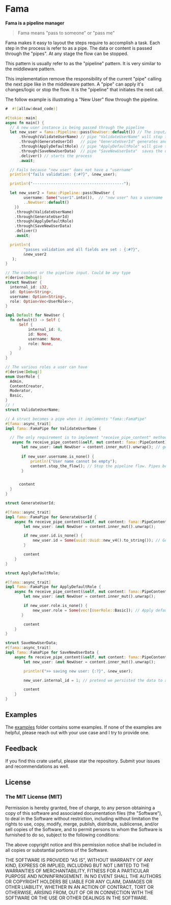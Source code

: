 # Fama

**Fama is a pipeline manager**

> Fama means "pass to someone" or "pass me"

 Fama makes it easy to layout the steps
 require to accomplish a task.
 Each step in the process is refer to as a pipe. The data or content is passed through
 the "pipes". At any stage the flow can be stopped.

 This pattern is usually refer to as the "pipeline" pattern. It is very similar to the
 middleware pattern.

 This implementation remove the responsibility of the current "pipe" calling the next pipe like
 in the middleware patten. A "pipe" can apply it's changes/logic or stop the flow. It is the "pipeline"
 that initiates the next call.

 The follow example is illustrating a "New User" flow through the pipeline.

 ```rust
#  #![allow(dead_code)]

 #[tokio::main]
 async fn main() {
   // A new user instance is being passed through the pipeline
   let new_user = fama::Pipeline::pass(NewUser::default()) // The input/content
       .through(ValidateUserName) // pipe "ValidateUserName" will stop the flow if the user does not have a "username"
       .through(GenerateUserId)   // pipe "GenerateUserId" generates and set the user ID.  
       .through(ApplyDefaultRole) // pipe "ApplyDefaultRole" will give the user the "Basic" role if the list of roles is empty
       .through(SaveNewUserData)  // pipe "SaveNewUserData"  saves the data to the database. At this stage, we know all is well
       .deliver() // starts the process
       .await;

   // Fails because "new user" does not have a "username"
   println!("fails validation: {:#?}", &new_user);

   println!("----------------------------------------");

   let new_user2 = fama::Pipeline::pass(NewUser {
         username: Some("user1".into()),  // "new user" has a username
         ..NewUser::default()
     })
     .through(ValidateUserName)
     .through(GenerateUserId)
     .through(ApplyDefaultRole)
     .through(SaveNewUserData)
     .deliver()
     .await;

   println!(
         "passes validation and all fields are set : {:#?}",
         &new_user2
    );
 }

 // The content or the pipeline input. Could be any type
 #[derive(Debug)]
 struct NewUser {
   internal_id: i32,
   id: Option<String>,
   username: Option<String>,
   role: Option<Vec<UserRole>>,
 }

 impl Default for NewUser {
   fn default() -> Self {
       Self {
           internal_id: 0,
           id: None,
           username: None,
           role: None,
       }
   }
 }

 // The various roles a user can have
 #[derive(Debug)]
 enum UserRole {
   Admin,
   ContentCreator,
   Moderator,
   Basic,
 }
// !
 struct ValidateUserName;

 // A struct becomes a pipe when it implements "fama::FamaPipe"
 #[fama::async_trait]
 impl fama::FamaPipe for ValidateUserName {

   // The only requirement is to implement "receive_pipe_content" method
    async fn receive_pipe_content(&self, mut content: fama::PipeContent) -> fama::PipeContent {
        let new_user: &mut NewUser = content.inner_mut().unwrap(); // get pipeline content
  
        if new_user.username.is_none() {
            println!("User name cannot be empty");
            content.stop_the_flow(); // Stop the pipeline flow. Pipes below this pipe will not get call
        }


       content
   }
 }

 struct GenerateUserId;

 #[fama::async_trait]
 impl fama::FamaPipe for GenerateUserId {
     async fn receive_pipe_content(&self, mut content: fama::PipeContent) -> fama::PipeContent {
         let new_user: &mut NewUser = content.inner_mut().unwrap();

         if new_user.id.is_none() {
             new_user.id = Some(uuid::Uuid::new_v4().to_string()); // Generate an set the ID
         }

         content
     }
 }

 struct ApplyDefaultRole;

 #[fama::async_trait]
 impl fama::FamaPipe for ApplyDefaultRole {
     async fn receive_pipe_content(&self, mut content: fama::PipeContent) -> fama::PipeContent {
         let new_user: &mut NewUser = content.inner_mut().unwrap();

         if new_user.role.is_none() {
             new_user.role = Some(vec![UserRole::Basic]); // Apply default role
        }

         content
     }
 }

 struct SaveNewUserData;
 #[fama::async_trait]
 impl fama::FamaPipe for SaveNewUserData {
     async fn receive_pipe_content(&self, mut content: fama::PipeContent) -> fama::PipeContent {
         let new_user: &mut NewUser = content.inner_mut().unwrap();

         println!(">> saving new user: {:?}", &new_user);

         new_user.internal_id = 1; // pretend we persisted the data to a database

         content
     }
 }
 ```
## Examples
The [examples](https://github.com/shiftrightonce/fama/tree/main/examples) folder contains some examples. If none of the examples are helpful,
please reach out with your use case and I  try to provide one.


## Feedback
If you find this crate useful, please star the repository. Submit your issues and recommendations as well.


## License

### The MIT License (MIT)

Permission is hereby granted, free of charge, to any person obtaining a copy of this software and associated documentation files (the "Software"), to deal in the Software without restriction, including without limitation the rights to use, copy, modify, merge, publish, distribute, sublicense, and/or sell copies of the Software, and to permit persons to whom the Software is furnished to do so, subject to the following conditions:

The above copyright notice and this permission notice shall be included in all copies or substantial portions of the Software.

THE SOFTWARE IS PROVIDED "AS IS", WITHOUT WARRANTY OF ANY KIND, EXPRESS OR IMPLIED, INCLUDING BUT NOT LIMITED TO THE WARRANTIES OF MERCHANTABILITY, FITNESS FOR A PARTICULAR PURPOSE AND NONINFRINGEMENT. IN NO EVENT SHALL THE AUTHORS OR COPYRIGHT HOLDERS BE LIABLE FOR ANY CLAIM, DAMAGES OR OTHER LIABILITY, WHETHER IN AN ACTION OF CONTRACT, TORT OR OTHERWISE, ARISING FROM, OUT OF OR IN CONNECTION WITH THE SOFTWARE OR THE USE OR OTHER DEALINGS IN THE SOFTWARE.